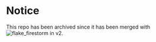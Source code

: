 # Notice 

This repo has been archived since it has been merged with ![flake_firestorm](https://github.com/DeathStroke19891/flake_firestorm) in v2.
